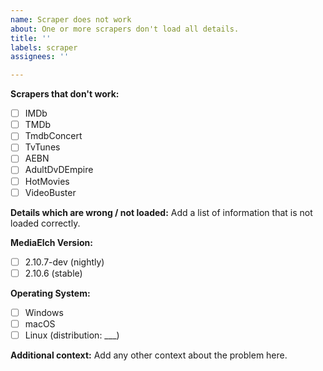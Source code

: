 ```yaml
---
name: Scraper does not work
about: One or more scrapers don't load all details.
title: ''
labels: scraper
assignees: ''

---
```


**Scrapers that don't work:**

 - [ ] IMDb
 - [ ] TMDb
 - [ ] TmdbConcert
 - [ ] TvTunes
 - [ ] AEBN
 - [ ] AdultDvDEmpire
 - [ ] HotMovies
 - [ ] VideoBuster

**Details which are wrong / not loaded:**
Add a list of information that is not loaded correctly.

**MediaElch Version:**
 - [ ] 2.10.7-dev (nightly)
 - [ ] 2.10.6 (stable)

**Operating System:**
 - [ ] Windows
 - [ ] macOS
 - [ ] Linux (distribution: ___)

**Additional context:**
Add any other context about the problem here.
